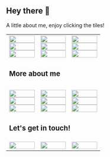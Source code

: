 ## Hey there 👋

A little about me, enjoy clicking the tiles!

<table>
<tbody>
<tr>
<td style="text-align: center"><a href="https://xprilion.com"><img src="https://raw.githubusercontent.com/xprilion/xprilion/master/images/x/9.png" alt="" width="100%" /></a> <a href="https://linkedin.com/in/xprilion"><img src="https://raw.githubusercontent.com/xprilion/xprilion/master/images/x/6.png" alt=""  width="100%" /></a> <a href="https://github.com/xprilion?tab=repositories&amp;q=&amp;type=&amp;language=javascript"><img src="https://raw.githubusercontent.com/xprilion/xprilion/master/images/x/3.png" alt=""  width="100%" /></a></td>
<td style="text-align: center"><a href="#"><img src="https://raw.githubusercontent.com/xprilion/xprilion/master/images/x/8.png" alt=""  width="100%" /></a> <a href="https://twitter.com/xprilion"><img src="https://raw.githubusercontent.com/xprilion/xprilion/master/images/x/5.png" alt=""  width="100%" /></a> <a href="https://github.com/xprilion?tab=repositories&amp;q=&amp;type=&amp;language=python"><img src="https://raw.githubusercontent.com/xprilion/xprilion/master/images/x/2.png" alt=""  width="100%" /></a></td>
<td style="text-align: center"><a href="https://en.wikipedia.org/wiki/India"><img src="https://raw.githubusercontent.com/xprilion/xprilion/master/images/x/7.png" alt=""  width="100%" /></a> <a href="#"><img src="https://raw.githubusercontent.com/xprilion/xprilion/master/images/x/4.png" alt=""  width="100%" /></a> <a href="https://xprilion.com/posts/"><img src="https://raw.githubusercontent.com/xprilion/xprilion/master/images/x/1.png" alt=""  width="100%" /></a></td>
</tr>
<tr>
    <td colspan=3><h3>More about me<h3></td>
</tr>
<tr>
<td style="text-align: center"><a href="#"><img src="https://raw.githubusercontent.com/xprilion/xprilion/master/images/y/9.png" alt=""  width="100%" /></a> <a href="https://gdgkolkata.org"><img src="https://raw.githubusercontent.com/xprilion/xprilion/master/images/y/6.png" alt=""  width="100%" /></a> <a href="https://github.com/xprilion/fireshort"><img src="https://raw.githubusercontent.com/xprilion/xprilion/master/images/y/3.png" alt=""  width="100%" /></a></td>
<td style="text-align: center"><a href="#"><img src="https://raw.githubusercontent.com/xprilion/xprilion/master/images/y/8.png" alt=""  width="100%" /></a> <a href="https://dscnsec.com"><img src="https://raw.githubusercontent.com/xprilion/xprilion/master/images/y/5.png" alt=""  width="100%" /></a> <a href="https://submitty.org"><img src="https://raw.githubusercontent.com/xprilion/xprilion/master/images/y/2.png" alt=""  width="100%" /></a></td>
<td style="text-align: center"><a href="#"><img src="https://raw.githubusercontent.com/xprilion/xprilion/master/images/y/7.png" alt=""  width="100%" /></a> <a href="https://tfugkol.github.io"><img src="https://raw.githubusercontent.com/xprilion/xprilion/master/images/y/4.png" alt=""  width="100%" /></a> <a href="https://thecodefoundation.dev"><img src="https://raw.githubusercontent.com/xprilion/xprilion/master/images/y/1.png" alt=""  width="100%" /></a></td>
</tr>
<tr>
    <td colspan=3><h3>Let's get in touch!</h3></td>
</tr>
<tr>
<td style="text-align: center"><a href="/cdn-cgi/l/email-protection#bcd4d5fcc4ccced592d8d9ca"><img src="https://raw.githubusercontent.com/xprilion/xprilion/master/images/z/3.png" alt=""  width="100%" /></a></td>
<td style="text-align: center"><a href="/cdn-cgi/l/email-protection#9eeeecf1f4fbfdeaeddee6eeecf7b0fafbe8"><img src="https://raw.githubusercontent.com/xprilion/xprilion/master/images/z/2.png" alt=""  width="100%" /></a></td>
<td style="text-align: center"><a href="https://paypal.me/xprilion"><img src="https://raw.githubusercontent.com/xprilion/xprilion/master/images/z/1.png" alt=""  width="100%" /></a></td>
</tr>
</tbody>
</table>